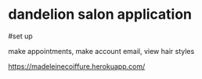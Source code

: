 # dandelion salon application

#set up

make appointments, make account email, view hair styles 

https://madeleinecoiffure.herokuapp.com/

